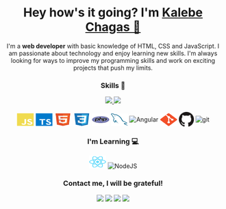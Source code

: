 <div>
	<h1 align="center">
	Hey how's it going? I'm
	<a href="https://www.linkedin.com/in/kalebechagas/">Kalebe Chagas 👋</a>
  </h1>
  
  <p align="center">
	I'm a <strong>web developer</strong> with basic knowledge of HTML, CSS and JavaScript. I am passionate about technology and enjoy learning new skills. I'm always looking for ways to 	improve my programming skills and work on exciting projects that push my limits.  
  </p>
  
</div>

<div align="center">

  <h3>Skills 🚀</h3>
      <a href="https://github.com/kalebechagas">
      <img height="170em" src="https://github-readme-stats-sigma-five.vercel.app/api?username=kalebechagas&count_private=true&include_all_commits=true&show_icons=true&theme=dark&border=false&show_owner=true"/>
      <img height="170em" src="https://github-readme-stats-sigma-five.vercel.app/api/top-langs/?username=kalebechagas&theme=dark&hide_border=false&&layout=compact"/>
  </a>
</div>

<div align="center" valign="top"><br>
  <img align="center" alt="Js" height="30" width="40" src="https://raw.githubusercontent.com/devicons/devicon/master/icons/javascript/javascript-plain.svg">
  <img align="center" alt="TypeScript" height="30" width="40" src="https://raw.githubusercontent.com/devicons/devicon/master/icons/typescript/typescript-original.svg">
  <img align="center" alt="HTML" height="30" width="40" src="https://raw.githubusercontent.com/devicons/devicon/master/icons/html5/html5-original.svg">
  <img align="center" alt="CSS" height="30" width="40" src="https://raw.githubusercontent.com/devicons/devicon/master/icons/css3/css3-original.svg">
  <img align="center" alt="PHP" height="30" width="40" src="https://raw.githubusercontent.com/devicons/devicon/master/icons/php/php-original.svg">
  <img align="center" alt="MySql" height="30" width="40" src="https://raw.githubusercontent.com/devicons/devicon/master/icons/mysql/mysql-original.svg">
  <img align="center" alt="Angular" height="30" width="40" src="https://cdn.jsdelivr.net/gh/devicons/devicon/icons/angularjs/angularjs-original.svg">
  <img align="center" alt="git" height="30" width="40" src="https://raw.githubusercontent.com/devicons/devicon/master/icons/git/git-original.svg">
  <img align="center" alt="github" height="35" width="35" src="/GitHub.png">
  <img align="center" alt="git" height="30" width="40" src="https://cdn.jsdelivr.net/gh/devicons/devicon/icons/vscode/vscode-original-wordmark.svg"/>
</div>

<div align="center" valign="top">
  <h3>I'm Learning 💻</h3>
  <img alt="React" height="30" width="40" src="https://raw.githubusercontent.com/devicons/devicon/master/icons/react/react-original.svg">
  <img alt="NodeJS" height="30" width="40" src="https://cdn.worldvectorlogo.com/logos/nodejs-icon.svg">
</div>

<div align="center">
	<h3>Contact me, I will be grateful!</h3>
  <a href="https://www.instagram.com/kalebechagas_/" target="_blank"><img src="https://img.shields.io/badge/-Instagram-%23E4405F?style=for-the-badge&logo=instagram&logoColor=white" target="_blank"></a>
  <a href="https://www.linkedin.com/in/kalebechagas/" target="_blank"><img src="https://img.shields.io/badge/-LinkedIn-%230077B5?style=for-the-badge&logo=linkedin&logoColor=white" target="_blank"></a> 
  <a href="mailto:kalebewlk@gmail.com"><img src="https://img.shields.io/badge/-Gmail-%23333?style=for-the-badge&logo=gmail&logoColor=white" target="_blank"></a>
  <a href="https://wa.me/88996983836"><img src="https://img.shields.io/badge/WhatsApp-25D366?style=for-the-badge&logo=whatsapp&logoColor=white"></a>
</div><br>
